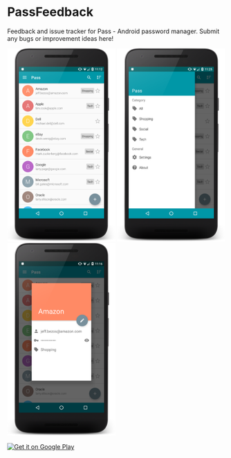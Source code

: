 # PassFeedback
Feedback and issue tracker for Pass - Android password manager. Submit any bugs or improvement ideas here!

<img src="/images/screen1.png" width="250"> <img src="/images/screen2.png" width="250"> <img src="/images/screen3.png" width="250">

<a href="https://play.google.com/store/apps/details?id=com.verbeek.pass&utm_source=global_co&utm_medium=prtnr&utm_content=Mar2515&utm_campaign=PartBadge&pcampaignid=MKT-Other-global-all-co-prtnr-py-PartBadge-Mar2515-1"><img alt="Get it on Google Play" src="https://play.google.com/intl/en_us/badges/images/generic/en-play-badge.png" width="200"/></a>
